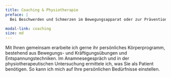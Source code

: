 ```yaml
---
title: Coaching & Physiotherapie
preface: |
  Bei Beschwerden und Schmerzen im Bewegungsapparat oder zur Prävention.

modal-link: coaching
size: md
---
```

<!-- {% capture link %}{% include link.html text="feldenkrais-friedrichshagen.de" href="http://www.feldenkrais-friedrichshagen.de" %}{% endcapture %} -->

Mit Ihnen gemeinsam erarbeite ich gerne ihr persönliches Körperprogramm, bestehend aus Bewegungs- und Kräftigungsübungen und Entspannungstechniken.
Im Anamnesegespräch und in der physiotherapeutischen Untersuchung ermittele ich, was Sie als Patient benötigen.
So kann ich mich auf Ihre persönlichen Bedürfnisse einstellen.

<!-- Durch meine Kenntnisse aus der Feldenkraismethode hat sich meine Fülle an physiotherapeutischen Bewegungsübungen bereichert.
Wenn Sie es wünschen, können Sie eine individuelle Feldenkrais-Bewegungssitzung bei mir buchen ({{ link }}). -->
